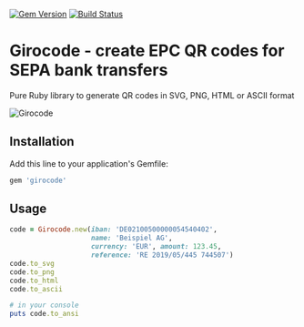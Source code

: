 [![Gem Version](https://badge.fury.io/rb/girocode.svg)](http://badge.fury.io/rb/girocode) [![Build Status](https://travis-ci.org/mtgrosser/girocode.svg)](https://travis-ci.org/mtgrosser/girocode)
# Girocode - create EPC QR codes for SEPA bank transfers

Pure Ruby library to generate QR codes in SVG, PNG, HTML or ASCII format

![Girocode](https://raw.githubusercontent.com/mtgrosser/girocode/master/test/demo.png)

## Installation

Add this line to your application's Gemfile:

```ruby
gem 'girocode'
```

## Usage

```ruby
code = Girocode.new(iban: 'DE02100500000054540402',
                    name: 'Beispiel AG',
                    currency: 'EUR', amount: 123.45,
                    reference: 'RE 2019/05/445 744507')
code.to_svg
code.to_png
code.to_html
code.to_ascii

# in your console
puts code.to_ansi
```

